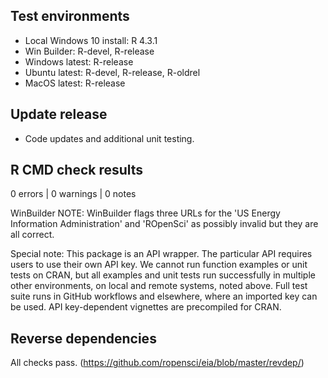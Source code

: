 ## Test environments

* Local Windows 10 install: R 4.3.1
* Win Builder: R-devel, R-release
* Windows latest: R-release
* Ubuntu latest: R-devel, R-release, R-oldrel
* MacOS latest: R-release

## Update release

* Code updates and additional unit testing.

## R CMD check results

0 errors | 0 warnings | 0 notes

WinBuilder NOTE: WinBuilder flags three URLs for the 'US Energy Information Administration' and 'ROpenSci' as possibly invalid but they are all correct.

Special note: This package is an API wrapper. The particular API requires users to use their own API key. We cannot run function examples or unit tests on CRAN, but all examples and unit tests run successfully in multiple other environments, on local and remote systems, noted above. Full test suite runs in GitHub workflows and elsewhere, where an imported key can be used. API key-dependent vignettes are precompiled for CRAN.

## Reverse dependencies

All checks pass. (https://github.com/ropensci/eia/blob/master/revdep/)
